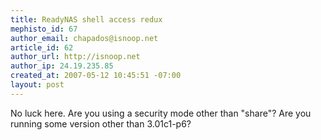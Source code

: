```yaml
--- 
title: ReadyNAS shell access redux
mephisto_id: 67
author_email: chapados@isnoop.net
article_id: 62
author_url: http://isnoop.net
author_ip: 24.19.235.85
created_at: 2007-05-12 10:45:51 -07:00
layout: post
---
```

No luck here.  Are you using a security mode other than "share"?
Are you running some version other than 3.01c1-p6?
